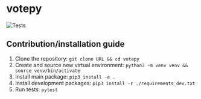 # votepy
![Tests](https://https://github.com/Janix4000/votepy/actions/workflows/tests.yml/badge.svg)

## Contribution/installation guide

 1. Clone the repository: `git clone URL && cd votepy`
 2. Create and source new virtual environment: `python3 -m venv venv && source venv/bin/activate`
 3. Install main package: `pip3 install -e .`
 4. Install development packages: `pip3 install -r ./requirements_dev.txt`
 5. Run tests: `pytest`